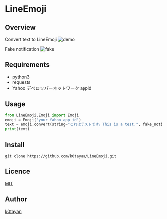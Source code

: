 LineEmoji
====

## Overview
Convert text to LineEmoji
![demo](./images/demo.png)

Fake notification
![fake](https://user-images.githubusercontent.com/16555696/45687495-edd6ef80-bb89-11e8-8c60-6dba947a9ac8.PNG)
## Requirements
- python3
- requests
- Yahoo デベロッパーネットワーク appid

## Usage
```python
from LineEmoji.Emoji import Emoji
emoji = Emoji('your Yahoo app id')
text = emoji.convert(string="これはテストです。This is a test.", fake_notification="これは通知には表示されるが実際のメッセージは変化しない。")
print(text)
```
## Install
``` 
git clone https://github.com/k0tayan/LineEmoji.git
```
## Licence

[MIT](https://github.com/k0tayan/LineEmoji/blob/master/LICENSE)

## Author

[k0tayan](https://twitter.com/kotayan_0415)
